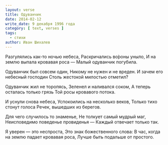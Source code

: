 ```yaml
---
layout: verse
title: Одуванчик
date: 2014-02-12
write_date: 9 декабря 1996 года
category: [ text, verses ]
tags:
  - стихи
author: Иван Шихалев
---
```

Разгулялись как-то ночью небеса,
Раскричались во́роны уныло,
И на землю выпала кровавая роса —
Малый одуванчик погубила.

Одуванчик был совсем один,
Никому не нужен и не вреден.
И зачем его небесный господин
Столь жестокой милостью отметил?

Одуванчик жил не торопясь,
Зеленел и наливался соком,
А теперь осталась только грязь
Той росы кровавого потока.

И уснули снова небеса,
Успокоились на несколько веков,
Только тихо стонут голоса
Речек, вышедших из берегов.

Для чего случилось то знаменье,
Не толкует самый мудрый маг,
Неисповедимо поведенье провиденья —
Каждый отвечает только так.

Я уверен — это неспроста,
Это знак божественного слова:
В час, когда на землю падает кровавая роса,
Лучше быть подальше от простого.
